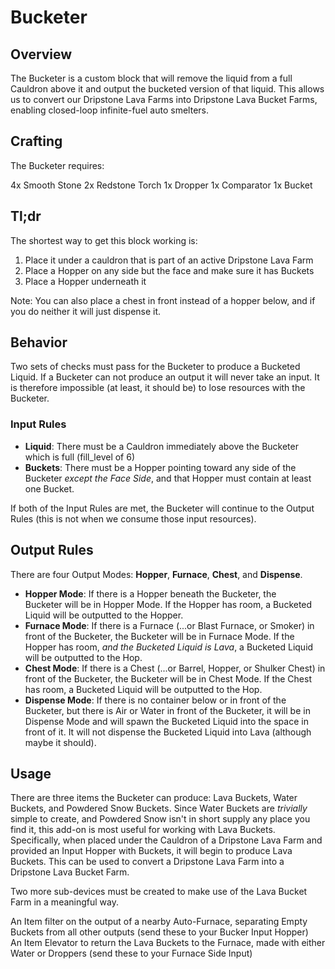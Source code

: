# Bucketer

## Overview

The Bucketer is a custom block that will remove the liquid from a full Cauldron above it and output the bucketed version of that liquid. This allows us to convert our Dripstone Lava Farms into Dripstone Lava Bucket Farms, enabling closed-loop infinite-fuel auto smelters. 

## Crafting

The Bucketer requires:

4x Smooth Stone
2x Redstone Torch
1x Dropper
1x Comparator
1x Bucket

## Tl;dr
The shortest way to get this block working is:
1. Place it under a cauldron that is part of an active Dripstone Lava Farm
2. Place a Hopper on any side but the face and make sure it has Buckets
3. Place a Hopper underneath it

Note: You can also place a chest in front instead of a hopper below, and if you do neither it will just dispense it.

## Behavior

Two sets of checks must pass for the Bucketer to produce a Bucketed Liquid. If a Bucketer can not produce an output it will never take an input. It is therefore impossible (at least, it should be) to lose resources with the Bucketer.

### Input Rules

* **Liquid**: There must be a Cauldron immediately above the Bucketer which is full (fill_level of 6)
* **Buckets**: There must be a Hopper pointing toward any side of the Bucketer _except the Face Side_, and that Hopper must contain at least one Bucket.

If both of the Input Rules are met, the Bucketer will continue to the Output Rules (this is not when we consume those input resources).

## Output Rules

There are four Output Modes: **Hopper**, **Furnace**, **Chest**, and **Dispense**.

* **Hopper Mode**: If there is a Hopper beneath the Bucketer, the Bucketer will be in Hopper Mode. If the Hopper has room, a Bucketed Liquid will be outputted to the Hopper.   
* **Furnace Mode**: If there is a Furnace (...or Blast Furnace, or Smoker) in front of the Bucketer, the Bucketer will be in Furnace Mode. If the Hopper has room, _and the Bucketed Liquid is Lava_, a Bucketed Liquid will be outputted to the Hop.  
* **Chest Mode**: If there is a Chest (...or Barrel, Hopper, or Shulker Chest) in front of the Bucketer, the Bucketer will be in Chest Mode. If the Chest has room, a Bucketed Liquid will be outputted to the Hop.  
* **Dispense Mode**: If there is no container below or in front of the Bucketer, but there is Air or Water in front of the Bucketer, it will be in Dispense Mode and will spawn the Bucketed Liquid into the space in front of it. It will not dispense the Bucketed Liquid into Lava (although maybe it should).

## Usage

There are three items the Bucketer can produce: Lava Buckets, Water Buckets, and Powdered Snow Buckets. Since Water Buckets are _trivially_ simple to create, and Powdered Snow isn't in short supply any place you find it, this add-on is most useful for working with Lava Buckets. Specifically, when placed under the Cauldron of a Dripstone Lava Farm and provided an Input Hopper with Buckets, it will begin to produce Lava Buckets. This can be used to convert a Dripstone Lava Farm into a Dripstone Lava Bucket Farm. 

Two more sub-devices must be created to make use of the Lava Bucket Farm in a meaningful way. 

An Item filter on the output of a nearby Auto-Furnace, separating Empty Buckets from all other outputs (send these to your Bucker Input Hopper)  
An Item Elevator to return the Lava Buckets to the Furnace, made with either Water or Droppers (send these to your Furnace Side Input)
